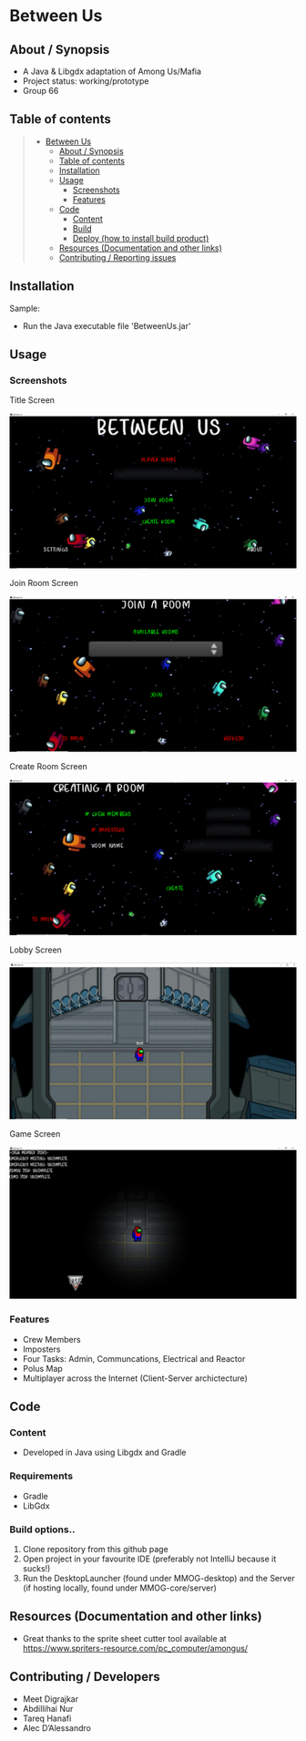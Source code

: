 # Between Us

## About / Synopsis

* A Java & Libgdx adaptation of Among Us/Mafia
* Project status: working/prototype
* Group 66

## Table of contents

> * [Between Us](#title--repository-name)
>   * [About / Synopsis](#about--synopsis)
>   * [Table of contents](#table-of-contents)
>   * [Installation](#installation)
>   * [Usage](#usage)
>     * [Screenshots](#screenshots)
>     * [Features](#features)
>   * [Code](#code)
>     * [Content](#content)
>     * [Build](#build)
>     * [Deploy (how to install build product)](#deploy-how-to-install-build-product)
>   * [Resources (Documentation and other links)](#resources-documentation-and-other-links)
>   * [Contributing / Reporting issues](#contributing--reporting-issues)


## Installation

Sample:

* Run the Java executable file 'BetweenUs.jar'

## Usage

### Screenshots

Title Screen

![1](https://github.com/meetdigrajkar/BetweenUs/blob/master/screenshots/main_screen.PNG)

Join Room Screen

![1](https://github.com/meetdigrajkar/BetweenUs/blob/master/screenshots/join_screen.PNG)

Create Room Screen

![1](https://github.com/meetdigrajkar/BetweenUs/blob/master/screenshots/create_room_screen.PNG)

Lobby Screen

![1](https://github.com/meetdigrajkar/BetweenUs/blob/master/screenshots/lobby_screen.PNG)

Game Screen

![1](https://github.com/meetdigrajkar/BetweenUs/blob/master/screenshots/game_screen.PNG)

### Features

* Crew Members
* Imposters
* Four Tasks: Admin, Communcations, Electrical and Reactor
* Polus Map
* Multiplayer across the Internet (Client-Server archictecture)

## Code

### Content

* Developed in Java using Libgdx and Gradle

### Requirements

* Gradle
* LibGdx

### Build options..

1. Clone repository from this github page
2. Open project in your favourite IDE (preferably not IntelliJ because it sucks!)
3. Run the DesktopLauncher (found under MMOG-desktop) and the Server (if hosting locally, found under MMOG-core/server)

## Resources (Documentation and other links)

* Great thanks to the sprite sheet cutter tool available at https://www.spriters-resource.com/pc_computer/amongus/

## Contributing / Developers

* Meet Digrajkar
* Abdillihai Nur
* Tareq Hanafi
* Alec D’Alessandro
